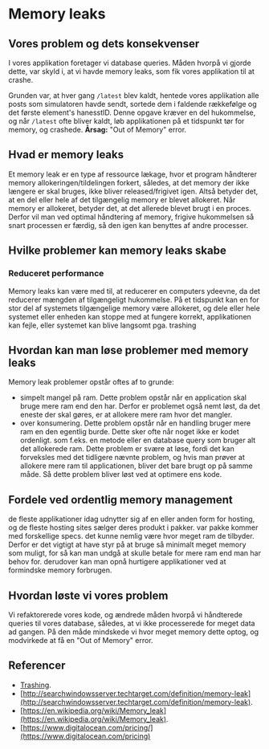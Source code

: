 # Memory leaks

## Vores problem og dets konsekvenser

I vores applikation foretager vi database queries. Måden hvorpå vi gjorde dette, var skyld i, at vi havde memory leaks, som fik vores applikation til at crashe.

Grunden var, at hver gang `/latest` blev kaldt, hentede vores applikation alle posts som simulatoren havde sendt, sortede dem i faldende rækkefølge og det første element's hanesstID. Denne opgave kræver en del hukommelse, og når `/latest` ofte bliver kaldt, løb applikationen på et tidspunkt tør for memory, og crashede. **Årsag:** "Out of Memory" error.

## Hvad er memory leaks

Et memory leak er en type af ressource lækage, hvor et program håndterer memory allokeringen/tildelingen forkert, således, at det memory der ikke længere er skal bruges, ikke bliver released/frigivet igen. Altså betyder det, at en del eller hele af det tilgængelig memory er blevet allokeret. Når memory er allokeret, betyder det, at det allerede blevet brugt i en proces. Derfor vil man ved optimal håndtering af memory, frigive hukommelsen så snart processen er færdig, så den igen kan benyttes af andre processer.

## Hvilke problemer kan memory leaks skabe

### Reduceret performance

Memory leaks kan være med til, at reducerer en computers ydeevne, da det reducerer mængden af tilgængeligt hukommelse. På et tidspunkt kan en for stor del af systemets tilgængelige memory være allokeret, og dele eller hele systemet eller enheden kan stoppe med at fungere korrekt, applikationen kan fejle, eller systemet kan blive langsomt pga. trashing

## Hvordan kan man løse problemer med memory leaks

Memory leak problemer opstår oftes af to grunde:

* simpelt mangel på ram. Dette problem opstår når en application skal bruge mere ram end den har. Derfor er problemet også nemt løst, da det eneste der skal gøres, er at allokere mere ram hvor det mangler.
* over konsumering. Dette problem opstår når en handling bruger mere ram en den egentlig burde. Dette sker ofte når noget ikke er kodet ordenligt. som f.eks. en metode eller en database query som bruger alt det allokerede ram. Dette problem er svære at løse, fordi det kan forveksles med det tidligere nævnte problem, og hvis man prøver at allokere mere ram til applicationen, bliver det bare brugt op på samme måde. Så dette problem bliver løst ved at optimere ens kode.

## Fordele ved ordentlig memory management

de fleste applikationer idag udnytter sig af en eller anden form for hosting, og de fleste hosting sites sælger deres produkt i pakker.
var pakke kommer med forskellige specs. det kunne nemlig være hvor meget ram de tilbyder. Derfor er det vigtigt at have styr på at bruge så minimalt meget memory som muligt, for så kan man undgå at skulle betale for mere ram end man har behov for.
derudover kan man opnå hurtigere applikationer ved at formindske memory forbrugen.

## Hvordan løste vi vores problem

Vi refaktorerede vores kode, og ændrede måden hvorpå vi håndterede queries til vores database, således, at vi ikke processerede for meget data ad gangen. På den måde mindskede vi hvor meget memory dette optog, og modvirkede at få en "Out of Memory" error.

## Referencer

* [Trashing](https://en.wikipedia.org/wiki/Thrashing_(computer_science)).
* [http://searchwindowsserver.techtarget.com/definition/memory-leak](http://searchwindowsserver.techtarget.com/definition/memory-leak).
* [https://en.wikipedia.org/wiki/Memory_leak](https://en.wikipedia.org/wiki/Memory_leak).
* [https://www.digitalocean.com/pricing/](https://www.digitalocean.com/pricing)
